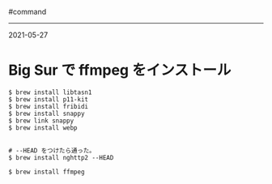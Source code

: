 #command

---
2021-05-27

# Big Sur で ffmpeg をインストール

```shell
$ brew install libtasn1
$ brew install p11-kit
$ brew install fribidi
$ brew install snappy
$ brew link snappy
$ brew install webp


# --HEAD をつけたら通った。
$ brew install nghttp2 --HEAD

$ brew install ffmpeg
```
